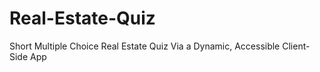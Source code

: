 # Real-Estate-Quiz
Short Multiple Choice Real Estate Quiz Via a Dynamic, Accessible Client-Side App
